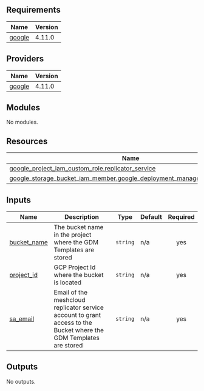 ## Requirements

| Name | Version |
|------|---------|
| <a name="requirement_google"></a> [google](#requirement\_google) | 4.11.0 |

## Providers

| Name | Version |
|------|---------|
| <a name="provider_google"></a> [google](#provider\_google) | 4.11.0 |

## Modules

No modules.

## Resources

| Name | Type |
|------|------|
| [google_project_iam_custom_role.replicator_service](https://registry.terraform.io/providers/hashicorp/google/4.11.0/docs/resources/project_iam_custom_role) | resource |
| [google_storage_bucket_iam_member.google_deployment_manager_service_account](https://registry.terraform.io/providers/hashicorp/google/4.11.0/docs/resources/storage_bucket_iam_member) | resource |

## Inputs

| Name | Description | Type | Default | Required |
|------|-------------|------|---------|:--------:|
| <a name="input_bucket_name"></a> [bucket\_name](#input\_bucket\_name) | The bucket name in the project where the GDM Templates are stored | `string` | n/a | yes |
| <a name="input_project_id"></a> [project\_id](#input\_project\_id) | GCP Project Id where the bucket is located | `string` | n/a | yes |
| <a name="input_sa_email"></a> [sa\_email](#input\_sa\_email) | Email of the meshcloud replicator service account to grant access to the Bucket where the GDM Templates are stored | `string` | n/a | yes |

## Outputs

No outputs.
